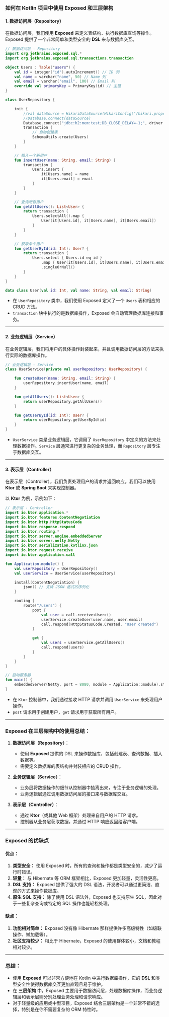 ### **如何在 Kotlin 项目中使用 Exposed 和三层架构**

#### **1. 数据访问层（Repository）**

在数据访问层，我们使用 **Exposed** 来定义表结构、执行数据库查询等操作。Exposed 提供了一个非常简单和类型安全的 **DSL** 来与数据库交互。

```kotlin
// 数据访问层 - Repository
import org.jetbrains.exposed.sql.*
import org.jetbrains.exposed.sql.transactions.transaction

object Users : Table("users") {
    val id = integer("id").autoIncrement() // ID 列
    val name = varchar("name", 50) // Name 列
    val email = varchar("email", 100) // Email 列
    override val primaryKey = PrimaryKey(id) // 主键
}

class UserRepository {

    init {
    	//val dataSource = HikariDataSource(HikariConfig("/hikari.properties"))  
		//Database.connect(dataSource)
        Database.connect("jdbc:h2:mem:test;DB_CLOSE_DELAY=-1;", driver = "org.h2.Driver")
        transaction {
            // 自动创建表
            SchemaUtils.create(Users)
        }
    }

    // 插入一个新用户
    fun insertUser(name: String, email: String) {
        transaction {
            Users.insert {
                it[Users.name] = name
                it[Users.email] = email
            }
        }
    }

    // 查询所有用户
    fun getAllUsers(): List<User> {
        return transaction {
            Users.selectAll().map { 
                User(it[Users.id], it[Users.name], it[Users.email]) 
            }
        }
    }

    // 获取单个用户
    fun getUserById(id: Int): User? {
        return transaction {
            Users.select { Users.id eq id }
                .map { User(it[Users.id], it[Users.name], it[Users.email]) }
                .singleOrNull()
        }
    }
}

data class User(val id: Int, val name: String, val email: String)
```

- 在 `UserRepository` 类中，我们使用 Exposed 定义了一个 `Users` 表和相应的 CRUD 方法。
- `transaction` 块中执行的是数据库操作，Exposed 会自动管理数据库连接和事务。

---

#### **2. 业务逻辑层（Service）**

在业务逻辑层，我们将用户的具体操作封装起来，并且调用数据访问层的方法来执行实际的数据库操作。

```kotlin
// 业务逻辑层 - Service
class UserService(private val userRepository: UserRepository) {

    fun createUser(name: String, email: String) {
        userRepository.insertUser(name, email)
    }

    fun getAllUsers(): List<User> {
        return userRepository.getAllUsers()
    }

    fun getUserById(id: Int): User? {
        return userRepository.getUserById(id)
    }
}
```

- `UserService` 类是业务逻辑层，它调用了 `UserRepository` 中定义的方法来处理数据操作。`Service` 层通常进行更复杂的业务处理，而 `Repository` 层专注于数据库交互。

---

#### **3. 表示层（Controller）**

在表示层（Controller），我们负责处理用户的请求并返回响应。我们可以使用 **Ktor** 或 **Spring Boot** 来实现控制器。

以 **Ktor** 为例，示例如下：

```kotlin
// 表示层 - Controller
import io.ktor.application.*
import io.ktor.features.ContentNegotiation
import io.ktor.http.HttpStatusCode
import io.ktor.response.respond
import io.ktor.routing.*
import io.ktor.server.engine.embeddedServer
import io.ktor.server.netty.Netty
import io.ktor.serialization.kotlinx.json
import io.ktor.request.receive
import io.ktor.application.call

fun Application.module() {
    val userRepository = UserRepository()
    val userService = UserService(userRepository)

    install(ContentNegotiation) {
        json() // 支持 JSON 格式的序列化
    }

    routing {
        route("/users") {
            post {
                val user = call.receive<User>()
                userService.createUser(user.name, user.email)
                call.respond(HttpStatusCode.Created, "User created")
            }

            get {
                val users = userService.getAllUsers()
                call.respond(users)
            }
        }
    }
}

// 启动服务器
fun main() {
    embeddedServer(Netty, port = 8080, module = Application::module).start(wait = true)
}
```

- 在 `Ktor` 控制器中，我们通过接收 HTTP 请求并调用 `UserService` 来处理用户操作。
- `post` 请求用于创建用户，`get` 请求用于获取所有用户。

---

### **Exposed 在三层架构中的使用总结：**

1. **数据访问层（Repository）**：
    
    - 使用 **Exposed** 提供的 DSL 来操作数据库，包括创建表、查询数据、插入数据等。
    - 需要定义数据库的表结构并封装相应的 CRUD 操作。
2. **业务逻辑层（Service）**：
    
    - 业务层将数据操作的细节从控制器中抽离出来，专注于业务逻辑的处理。
    - 业务逻辑层通过调用数据访问层的接口来与数据库交互。
3. **表示层（Controller）**：
    
    - 通过 **Ktor**（或其他 Web 框架）处理来自用户的 HTTP 请求。
    - 控制器从业务层获取数据，并通过 HTTP 响应返回给客户端。

---

### **Exposed 的优缺点**

#### **优点：**

1. **类型安全：** 使用 Exposed 时，所有的查询和操作都是类型安全的，减少了运行时错误。
2. **轻量：** 与 Hibernate 等 ORM 框架相比，Exposed 更加轻量，灵活性更高。
3. **DSL 支持：** Exposed 提供了强大的 DSL 语法，开发者可以通过更简洁、直观的方式来操作数据库。
4. **原生 SQL 支持：** 除了使用 DSL 语法外，Exposed 也支持原生 SQL，因此对于一些复杂查询或特定的 SQL 操作也能轻松处理。

#### **缺点：**

1. **功能相对简单：** Exposed 没有像 Hibernate 那样提供许多高级特性（如级联操作、懒加载等）。
2. **社区支持较少：** 相比于 Hibernate，Exposed 的使用群体较小，文档和教程相对较少。

---

### **总结：**

- 使用 **Exposed** 可以非常方便地在 Kotlin 中进行数据库操作，它的 **DSL** 和类型安全性使得数据库交互更加直观且易于维护。
- 在 **三层架构** 中，Exposed 主要用于数据访问层，处理数据库操作，而业务逻辑层和表示层则分别处理业务处理和请求响应。
- 对于轻量级的应用或中型项目，Exposed 结合三层架构是一个非常不错的选择，特别是在你不需要复杂的 ORM 特性时。